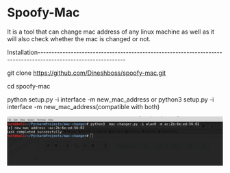 # Spoofy-Mac
It is a tool that can change mac address of any  linux machine as well as it will also check whether the mac is changed or not.



Installation--------------------------------------------------------------------------------------------------------------

git clone https://github.com/Dineshboss/spoofy-mac.git

cd spoofy-mac

python setup.py -i interface -m new_mac_address    or    python3 setup.py -i interface -m new_mac_address(compatible with both) 

![](/images/demo1.png)




